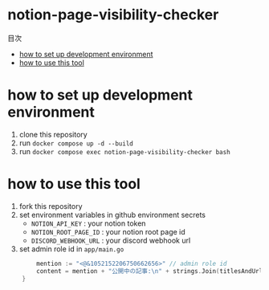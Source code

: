 # notion-page-visibility-checker

<!-- START doctoc generated TOC please keep comment here to allow auto update -->
<!-- DON'T EDIT THIS SECTION, INSTEAD RE-RUN doctoc TO UPDATE -->
目次

- [how to set up development environment](#how-to-set-up-development-environment)
- [how to use this tool](#how-to-use-this-tool)

<!-- END doctoc generated TOC please keep comment here to allow auto update -->

# how to set up development environment
1. clone this repository
2. run `docker compose up -d --build`
3. run `docker compose exec notion-page-visibility-checker bash`

# how to use this tool
1. fork this repository
2. set environment variables in github environment secrets
   - `NOTION_API_KEY` : your notion token
   - `NOTION_ROOT_PAGE_ID` : your notion root page id
   - `DISCORD_WEBHOOK_URL` : your discord webhook url
3. set admin role id in `app/main.go`
```go
		mention := "<@&1052152206750662656>" // admin role id
		content = mention + "公開中の記事:\n" + strings.Join(titlesAndUrls, "\n")
	}
```
